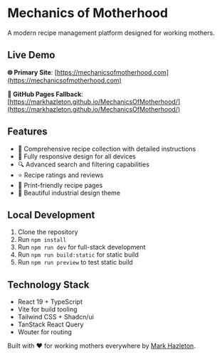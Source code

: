 # Mechanics of Motherhood

A modern recipe management platform designed for working mothers.

## Live Demo

**🌐 Primary Site**: [https://mechanicsofmotherhood.com](https://mechanicsofmotherhood.com)

**📱 GitHub Pages Fallback**: [https://markhazleton.github.io/MechanicsOfMotherhood/](https://markhazleton.github.io/MechanicsOfMotherhood/)

## Features

- 🍳 Comprehensive recipe collection with detailed instructions
- 📱 Fully responsive design for all devices  
- 🔍 Advanced search and filtering capabilities
- ⭐ Recipe ratings and reviews
- 📄 Print-friendly recipe pages
- 🎨 Beautiful industrial design theme

## Local Development

1. Clone the repository
2. Run `npm install`
3. Run `npm run dev` for full-stack development
4. Run `npm run build:static` for static build
5. Run `npm run preview` to test static build

## Technology Stack

- React 19 + TypeScript
- Vite for build tooling
- Tailwind CSS + Shadcn/ui
- TanStack React Query
- Wouter for routing

Built with ❤️ for working mothers everywhere by [Mark Hazleton](https://markhazleton.com).
